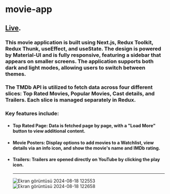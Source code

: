# movie-app

## [Live](https://filmlab.vercel.app/).

### This movie application is built using Next.js, Redux Toolkit, Redux Thunk, useEffect, and useState. The design is powered by Material-UI and is fully responsive, featuring a sidebar that appears on smaller screens. The application supports both dark and light modes, allowing users to switch between themes.

### The TMDb API is utilized to fetch data across four different slices: Top Rated Movies, Popular Movies, Cast details, and Trailers. Each slice is managed separately in Redux.
### Key features include:
+ #### Top Rated Page: Data is fetched page by page, with a "Load More" button to view additional content.
+ #### Movie Posters: Display options to add movies to a Watchlist, view details via an info icon, and show the movie's name and IMDb rating.
+ #### Trailers: Trailers are opened directly on YouTube by clicking the play icon.

  ***
  
  ![Ekran görüntüsü 2024-08-18 122553](https://github.com/user-attachments/assets/448935c4-9bd7-48fd-95d2-97ef8e7687ad)
![Ekran görüntüsü 2024-08-18 122658](https://github.com/user-attachments/assets/326040a0-fc8b-4bed-a1d3-7035d79e0871)

